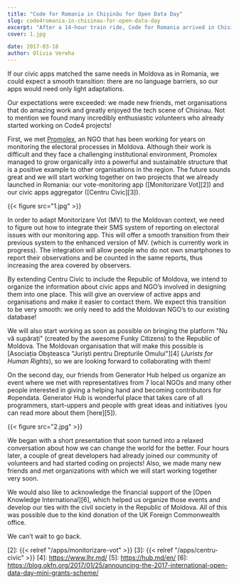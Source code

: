 ```yaml
---
title: "Code for Romania in Chișinău for Open Data Day"
slug: code4romania-in-chisinau-for-open-data-day
excerpt: "After a 14-hour train ride, Code for Romania arrived in Chisinau for what came to be one of the nicest roadtrips we could have ever had. We expected to meet a few NGOs from the Republic of Moldova, celebrate Open Data Day together and see whether the projects we have been working on would also be suitable to the Moldovan environment."
cover: 1.jpg

date: 2017-03-18
author: Olivia Vereha
---
```


If our civic apps matched the same needs in Moldova as in Romania, we could expect a smooth transition: there are no language barriers, so our apps would need only light adaptations.

Our expectations were exceeded: we made new friends, met organisations that do amazing work and greatly enjoyed the tech scene of Chisinau. Not to mention we found many incredibly enthusiastic volunteers who already started working on Code4 projects!

First, we met [Promolex][1], an NGO that has been working for years on monitoring the electoral processes in Moldova. Although their work is difficult and they face a challenging institutional environment, Promolex managed to grow organically into a powerful and sustainable structure that is a positive example to other organisations in the region. The future sounds great and we will start working together on two projects that we already launched in Romania: our vote-monitoring app ([Monitorizare Vot][2]) and our civic apps aggregator ([Centru Civic][3]).

{{< figure src="1.jpg" >}}

In order to adapt Monitorizare Vot (MV) to the Moldovan context, we need to figure out how to integrate their SMS system of reporting on electoral issues with our monitoring app. This will offer a smooth transition from their previous system to the enhanced version of MV. (which is currently work in progress). The integration will allow people who do not own smartphones to report their observations and be counted in the same reports, thus increasing the area covered by observers.

By extending Centru Civic to include the Republic of Moldova, we intend to organize the information about civic apps and NGO’s involved in designing them into one place. This will give an overview of active apps and organisations and make it easier to contact them. We expect this transition to be very smooth: we only need to add the Moldovan NGO’s to our existing database!

We will also start working as soon as possible on bringing the platform "Nu vă supărați" (created by the awesome Funky Citizens) to the Republic of Moldova. The Moldovan organisation that will make this possible is [Asociația Obșteasca "Juriști pentru Drepturile Omului"][4] (_Jurists for Human Rights_), so we are looking forward to collaborating with them!

On the second day, our friends from Generator Hub helped us organize an event where we met with representatives from 7 local NGOs and many other people interested in giving a helping hand and becoming contributors for #opendata. Generator Hub is wonderful place that takes care of all programmers, start-uppers and people with great ideas and initiatives (you can read more about them [here][5]).

{{< figure src="2.jpg" >}}

We began with a short presentation that soon turned into a relaxed conversation about how we can change the world for the better. Four hours later, a couple of great developers had already joined our community of volunteers and had started coding on projects! Also, we made many new friends and met organizations with which we will start working together very soon.

We would also like to acknowledge the financial support of the [Open Knowledge International][6], which helped us organize those events and develop our ties with the civil society in the Republic of Moldova. All of this was possible due to the kind donation of the UK Foreign Commonwealth office.

We can’t wait to go back.


[1]: https://promolex.md/?lang=en
[2]: {{< relref "/apps/monitorizare-vot" >}}
[3]: {{< relref "/apps/centru-civic" >}}
[4]: https://www.lhr.md/
[5]: https://hub.md/en/
[6]: https://blog.okfn.org/2017/01/25/announcing-the-2017-international-open-data-day-mini-grants-scheme/
